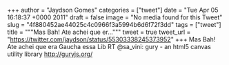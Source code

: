 
+++
author = "Jaydson Gomes"
categories = ["tweet"]
date = "Tue Apr 05 16:18:37 +0000 2011"
draft = false
image = "No media found for this Tweet"
slug = "4f880452ae44025c4c0966f3a5994b6d6f72f3dd"
tags = ["tweet"]
title = """Mas Bah! Ate achei que er..."""
tweet = true
tweet_url = "https://twitter.com/jaydson/status/55303338245373952"
+++
Mas Bah! Ate achei que era Gaucha essa Lib RT @sa_vini: gury - an html5 canvas utility library http://guryjs.org/

